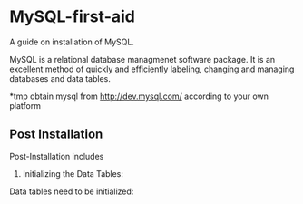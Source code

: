 # MySQL-first-aid

A guide on installation of MySQL.

MySQL is a relational database managmenet software package.
It is an excellent method of quickly and efficiently labeling, changing and managing databases and data tables. 

*tmp
 obtain mysql from http://dev.mysql.com/ according to your own platform
 
## Post Installation 
Post-Installation includes
1. Initializing the Data Tables:

Data tables need to be initialized: 


